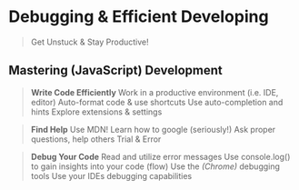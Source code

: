 # Debugging & Efficient Developing
> Get Unstuck & Stay Productive!

## Mastering (JavaScript) Development

> **Write Code Efficiently**
> Work in a productive
> environment (i.e. IDE, editor)
> Auto-format code & use shortcuts
> Use auto-completion and hints
> Explore extensions & settings

> **Find Help**
> Use MDN!
> Learn how to google (seriously!)
> Ask proper questions, help others
> Trial & Error

> **Debug Your Code**
> Read and utilize error messages
> Use console.log() to gain insights into your code (flow)
> Use the *(Chrome)* debugging tools
> Use your IDEs debugging capabilities
